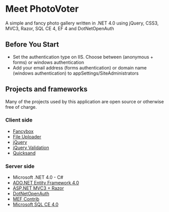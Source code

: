 # Meet PhotoVoter
A simple and fancy photo gallery written in .NET 4.0 using jQuery, CSS3, MVC3, Razor, SQL CE 4, EF 4 and DotNetOpenAuth

## Before You Start
* Set the authentication type on IIS. Choose between (anonymous + forms) or windows authentication
* Add your email address (forms authentication) or domain name (windows authentication) to appSettings/SiteAdministrators

## Projects and frameworks
Many of the projects used by this application are open source or otherwise free of charge.
 
### Client side
* [Fancybox](http://fancybox.net) 
* [File Uploader](https://github.com/valums/file-uploader)
* [jQuery](http://jquery.com)
* [jQuery Validation](http://docs.jquery.com/Plugins/Validation)
* [Quicksand](https://github.com/razorjack/quicksand)

### Server side
* Microsoft .NET 4.0 - C#
* [ADO.NET Entity Framework 4.0](http://msdn.microsoft.com/en-us/data/aa937723)
* [ASP.NET MVC3 + Razor](http://www.asp.net/mvc/mvc3)
* [DotNetOpenAuth](http://www.dotnetopenauth.net)
* [MEF Contrib](http://mefcontrib.codeplex.com)
* [Microsoft SQL CE 4.0](http://www.microsoft.com/download/en/details.aspx?id=17876)